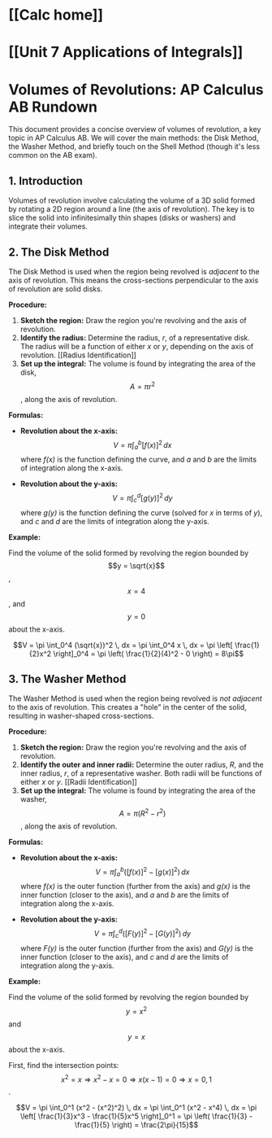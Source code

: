 # [[Calc home]]
# [[Unit 7 Applications of Integrals]]
# Volumes of Revolutions: AP Calculus AB Rundown

This document provides a concise overview of volumes of revolution, a key topic in AP Calculus AB. We will cover the main methods: the Disk Method, the Washer Method, and briefly touch on the Shell Method (though it's less common on the AB exam).

## 1. Introduction

Volumes of revolution involve calculating the volume of a 3D solid formed by rotating a 2D region around a line (the axis of revolution).  The key is to slice the solid into infinitesimally thin shapes (disks or washers) and integrate their volumes.

## 2. The Disk Method

The Disk Method is used when the region being revolved is *adjacent* to the axis of revolution. This means the cross-sections perpendicular to the axis of revolution are solid disks.

**Procedure:**

1.  **Sketch the region:** Draw the region you're revolving and the axis of revolution.
2.  **Identify the radius:** Determine the radius, *r*, of a representative disk.  The radius will be a function of either *x* or *y*, depending on the axis of revolution. [[Radius Identification]]
3.  **Set up the integral:** The volume is found by integrating the area of the disk, $$A = \pi r^2$$, along the axis of revolution.

**Formulas:**

*   **Revolution about the x-axis:**
    $$V = \pi \int_a^b [f(x)]^2 \, dx$$
    where *f(x)* is the function defining the curve, and *a* and *b* are the limits of integration along the x-axis.

*   **Revolution about the y-axis:**
    $$V = \pi \int_c^d [g(y)]^2 \, dy$$
    where *g(y)* is the function defining the curve (solved for *x* in terms of *y*), and *c* and *d* are the limits of integration along the y-axis.

**Example:**

Find the volume of the solid formed by revolving the region bounded by $$y = \sqrt{x}$$, $$x = 4$$, and $$y = 0$$ about the x-axis.

$$V = \pi \int_0^4 (\sqrt{x})^2 \, dx = \pi \int_0^4 x \, dx = \pi \left[ \frac{1}{2}x^2 \right]_0^4 = \pi \left( \frac{1}{2}(4)^2 - 0 \right) = 8\pi$$

## 3. The Washer Method

The Washer Method is used when the region being revolved is *not adjacent* to the axis of revolution. This creates a "hole" in the center of the solid, resulting in washer-shaped cross-sections.

**Procedure:**

1.  **Sketch the region:** Draw the region you're revolving and the axis of revolution.
2.  **Identify the outer and inner radii:** Determine the outer radius, *R*, and the inner radius, *r*, of a representative washer. Both radii will be functions of either *x* or *y*. [[Radii Identification]]
3.  **Set up the integral:** The volume is found by integrating the area of the washer, $$A = \pi (R^2 - r^2)$$, along the axis of revolution.

**Formulas:**

*   **Revolution about the x-axis:**
    $$V = \pi \int_a^b ([f(x)]^2 - [g(x)]^2) \, dx$$
    where *f(x)* is the outer function (further from the axis) and *g(x)* is the inner function (closer to the axis), and *a* and *b* are the limits of integration along the x-axis.

*   **Revolution about the y-axis:**
    $$V = \pi \int_c^d ([F(y)]^2 - [G(y)]^2) \, dy$$
    where *F(y)* is the outer function (further from the axis) and *G(y)* is the inner function (closer to the axis), and *c* and *d* are the limits of integration along the y-axis.

**Example:**

Find the volume of the solid formed by revolving the region bounded by $$y = x^2$$ and $$y = x$$ about the x-axis.

First, find the intersection points: $$x^2 = x  \Rightarrow x^2 - x = 0 \Rightarrow x(x-1) = 0 \Rightarrow x = 0, 1$$.

$$V = \pi \int_0^1 (x^2 - (x^2)^2) \, dx = \pi \int_0^1 (x^2 - x^4) \, dx = \pi \left[ \frac{1}{3}x^3 - \frac{1}{5}x^5 \right]_0^1 = \pi \left( \frac{1}{3} - \frac{1}{5} \right) = \frac{2\pi}{15}$$

